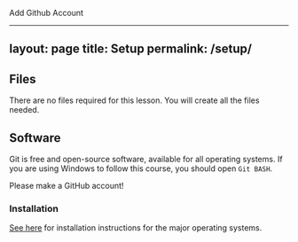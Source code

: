 Add Github Account

---
layout: page
title: Setup
permalink: /setup/
---
## Files
There are no files required for this lesson. You will create all the files needed.

## Software
Git is free and open-source software, available for all operating systems.
If you are using Windows to follow this course, you should open `Git BASH`.

Please make a GitHub account!

### Installation
[See here](https://git-scm.com/book/en/v2/Getting-Started-Installing-Git) for installation instructions for the major operating systems.
